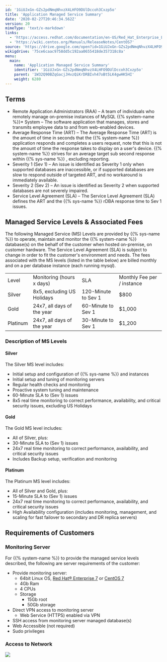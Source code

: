 ```yaml
---
id: '1GiUJxGn-GZs2pdNmqNhvzX4LHFO9DUlDccoh3Cxzp5o'
title: 'Application Managed Service Summary'
date: '2020-02-27T20:46:34.562Z'
version: 20
mimeType: 'text/x-markdown'
links:
  - 'https://access.redhat.com/documentation/en-US/Red_Hat_Enterprise_Linux/7/index.html'
  - 'https://wiki.centos.org/Manuals/ReleaseNotes/CentOS7'
source: 'https://drive.google.com/open?id=1GiUJxGn-GZs2pdNmqNhvzX4LHFO9DUlDccoh3Cxzp5o'
wikigdrive: '75ce6caac9758dd5c192aa0655418de357318c8a'
menu:
  main:
    name: 'Application Managed Service Summary'
    identifier: '1GiUJxGn-GZs2pdNmqNhvzX4LHFO9DUlDccoh3Cxzp5o'
    parent: '1W32Q90BZqGacjJHvzQiKrDRBIvh47oBt5LK4gwHK5HI'
    weight: 6280
---
```

## **Terms**  

* Remote Application Administrators (RAA) – A team of individuals who remotely manage on-premise instances of MySQL
{{% system-name %}}*  System – The software application that manages, stores and transmits employee data to and from web-enabled devices.
* Average Response Time (ART) – The Average Response Time (ART) is the amount of time in seconds that the {{% system-name %}} application responds and completes a users request, note that this is not the amount of time the response takes to display on a user's device. {{% system-name %}} strives for an average target sub second response within {{% sys-name %}} , excluding reporting.
* Severity 1 (Sev 1) – An issue is identified as Severity 1 only when supported databases are inaccessible, or if supported databases are slow to respond outside of targeted ART, and no workaround is immediately available.
* Severity 2 (Sev 2) – An issue is identified as Severity 2 when supported databases are not severely impaired.
* Service Level Agreement (SLA) – The Service Level Agreement (SLA) defines the ART and the {{% sys-name %}} rDBA response time to Sev 1 issues.
  
## Managed Service Levels & Associated Fees  
  
The following Managed Service (MS) Levels are provided by {{% sys-name %}} to operate, maintain and monitor the {{% system-name %}} database(s) on the behalf of the customer when hosted on-premise, on customer hardware. The Service Level Agreement (SLA) is subject to change in order to fit the customer's environment and needs. The fees associated with the MS levels (listed in the table below) are billed monthly and on a per database instance (each running mysql).

<table>
<tr>
<td>Level</td>
<td>Monitoring
(hours x days)</td>
<td>SLA</td>
<td>Monthly Fee
per / instance</td>
</tr>
<tr>
<td>Silver</td>
<td>8x5, excluding US Holidays</td>
<td>120-Minute to Sev 1</td>
<td>$800</td>
</tr>
<tr>
<td>Gold</td>
<td>24x7, all days of the year</td>
<td>60-Minute to Sev 1</td>
<td>$1,000</td>
</tr>
<tr>
<td>Platinum</td>
<td>24x7, all days of the year</td>
<td>30-Minute to Sev 1</td>
<td>$1,200</td>
</tr>

</table>
  
### **Description of MS Levels**  

  
#### **Silver**  
  
The Silver MS level includes:
* Initial setup and configuration of {{% sys-name %}} and instances
* Initial setup and tuning of monitoring servers
* Regular health checks and monitoring
* Proactive system tuning and maintenance
* 60-Minute SLA to (Sev 1) issues
* 8x5 real time monitoring to correct performance, availability, and critical security issues, excluding US Holidays
  
#### **Gold**  
  
The Gold MS level includes:
* All of Silver, plus:
* 30-Minute SLA to (Sev 1) issues
* 24x7 real time monitoring to correct performance, availability, and critical security issues
* Includes Backup setup, verification and monitoring
  
#### Platinum  
  
The Platinum MS level includes:
* All of Silver and Gold, plus:
* 15-Minute SLA to (Sev 1) issues
* 24x7 real time monitoring to correct performance, availability, and critical security issues
* High Availability configuration (includes monitoring, management, and scaling for fast failover to secondary and DR replica servers)
  
## **Requirements of Customers**  

  
### **Monitoring Server**  
  
For {{% system-name %}} to provide the managed service levels described, the following are server requirements of the customer:
* Provide monitoring server:
   * 64bit Linux OS, [Red Hat® Enterprise 7](https://access.redhat.com/documentation/en-US/Red_Hat_Enterprise_Linux/7/index.html) or [CentOS 7](https://wiki.centos.org/Manuals/ReleaseNotes/CentOS7)
   * 4Gb Ram
   * 4 CPUs
   * Storage
      * 15Gb root
      * 50Gb storage
* Direct VPN access to monitoring server
   * Web Service (HTTPS) enabled via VPN
* SSH access from monitoring server managed database(s)
* Web Accessible (not required)
* Sudo privileges
  
### **Access to Network**  

  
![](../application-managed-service-summary.assets/5435dad1898d9a7c925ab725e2970f57.png)  


